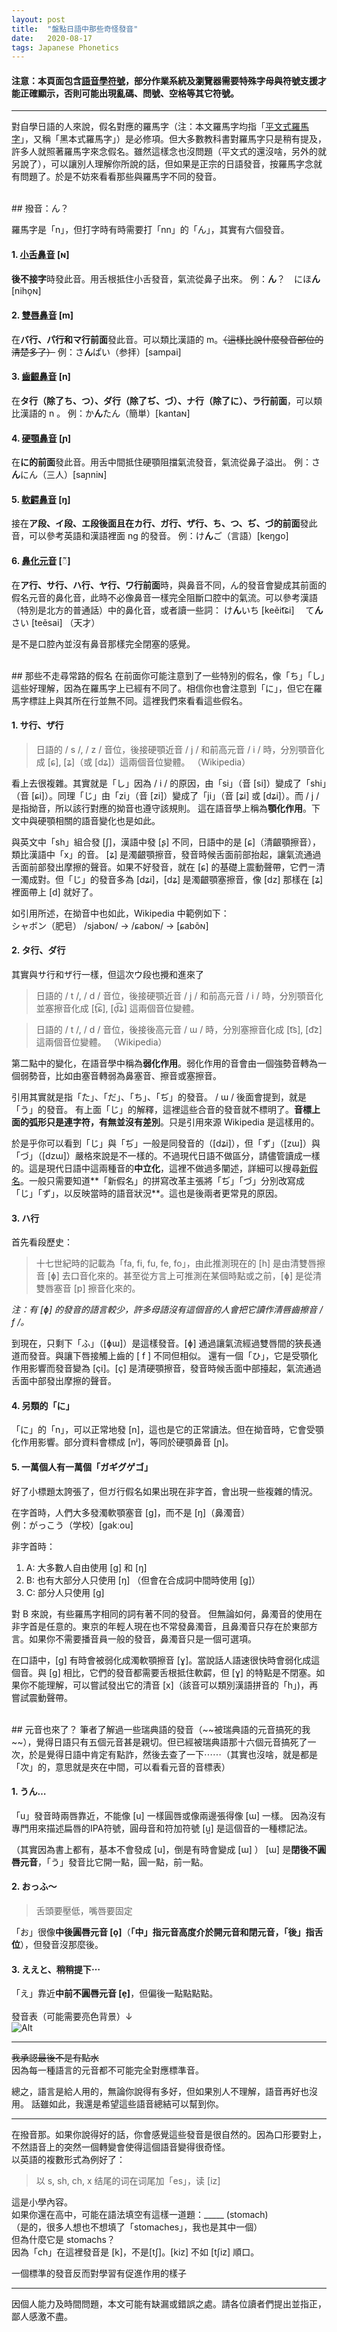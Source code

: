 ```yaml
---
layout: post
title:  "盤點日語中那些奇怪發音"
date:   2020-08-17
tags: Japanese Phonetics
---
```


#### **注意：本頁面包含[語音學符號](https://zh.wikipedia.org/wiki/國際音標)，部分作業系統及瀏覽器需要特殊字母與符號支援才能正確顯示，否則可能出現亂碼、問號、空格等其它符號。**

---

對自學日語的人來說，假名對應的羅馬字（注：本文羅馬字均指「[平文式羅馬字](https://zh.wikipedia.org/wiki/平文式罗马字)」，又稱「黑本式羅馬字」）是必修項。但大多數教科書對羅馬字只是稍有提及，許多人就照著羅馬字來念假名。雖然這樣念也沒問題（平文式的還沒啥，另外的就另說了），可以讓別人理解你所說的話，但如果是正宗的日語發音，按羅馬字念就有問題了。於是不妨來看看那些與羅馬字不同的發音。

<br>
## 撥音：ん？

羅馬字是「n」，但打字時有時需要打「nn」的「ん」，其實有六個發音。  

#### 1. [小舌鼻音](https://zh.wikipedia.org/wiki/小舌鼻音) [ɴ]
**後不接字**時發此音。用舌根抵住小舌發音，氣流從鼻子出來。
例：**ん**？　にほ**ん** [niho̞ɴ]

#### 2. [雙唇鼻音](https://zh.wikipedia.org/wiki/雙唇鼻音) [m]
在**バ行、パ行和マ行前面**發此音。可以類比漢語的 m。~~（這樣比說什麼發音部位的清楚多了）~~
例：さ**ん**ぱい（参拝）[sampai]

#### 3. [齒齦鼻音](https://zh.wikipedia.org/wiki/齒齦鼻音) [n]
在**タ行（除了ち、つ）、ダ行（除了ぢ、づ）、ナ行（除了に）、ラ行前面**，可以類比漢語的 n 。
例：か**ん**たん（簡単）[kantaɴ]

#### 4. [硬顎鼻音](https://zh.wikipedia.org/wiki/硬顎鼻音) [ɲ]
在**に的前面**發此音。用舌中間抵住硬顎阻擋氣流發音，氣流從鼻子溢出。
例：さ**ん**にん（三人）[saɲniɴ]

#### 5. [軟齶鼻音](https://zh.wikipedia.org/wiki/軟齶鼻音) [ŋ]
接在**ア段、イ段、エ段後面且在カ行、ガ行、ザ行、ち、つ、ぢ、づ的前面**發此音，可以參考英語和漢語裡面 ng 的發音。
例：け**ん**ご（言語）[keŋgo]

#### 6. [鼻化元音](https://zh.wikipedia.org/wiki/鼻音化) [◌̃]
在**ア行、サ行、ハ行、ヤ行、ワ行前面**時，與鼻音不同，ん的發音會變成其前面的假名元音的鼻化音，此時不必像鼻音一樣完全阻斷口腔中的氣流。可以參考漢語（特別是北方的普通話）中的鼻化音，或者讀一些詞：
け**ん**いち [keẽit͡ɕi] 　て**ん**さい [teẽsai] （天才）

是不是口腔內並沒有鼻音那樣完全閉塞的感覺。

<br>
## 那些不走尋常路的假名
在前面你可能注意到了一些特別的假名，像「ち」「し」這些好理解，因為在羅馬字上已經有不同了。相信你也會注意到「に」，但它在羅馬字標註上與其所在行並無不同。這裡我們來看看這些假名。

#### 1. サ行、ザ行
> 日語的 / s /,  / z / 音位，後接硬顎近音 / j / 和前高元音 / i / 時，分別顎音化成 [ɕ],  [ʑ]（或 [dʑ]）這兩個音位變體。 （Wikipedia）

看上去很複雜。其實就是「し」因為 / i / 的原因，由「si」（音 [si]）變成了「shi」（音 [ɕi]）。同理「じ」由「zi」（音 [zi]）變成了「ji」（音 [ʑi] 或 [dʑi]）。而 / j / 是指拗音，所以該行對應的拗音也遵守該規則。
這在語音學上稱為**顎化作用**。下文中與硬顎相關的語音變化也是如此。

與英文中「sh」組合發 [ʃ]，漢語中發 [ʂ] 不同，日語中的是 [ɕ]（清齦顎擦音），類比漢語中「x」的音。
[ʑ] 是濁齦顎擦音，發音時候舌面前部抬起，讓氣流通過舌面前部發出摩擦的聲音。如果不好發音，就在 [ɕ] 的基礎上震動聲帶，它們ㄧ清一濁成對。但「じ」的發音多為 [dʑi]，[dʑ] 是濁齦顎塞擦音，像 [dz] 那樣在 [ʑ] 裡面帶上 [d] 就好了。

如引用所述，在拗音中也如此，Wikipedia 中範例如下：  
シャボン（肥皂） /sjaboɴ/ → /ɕaboɴ/ → [ɕabõɴ] 

#### 2. タ行、ダ行
其實與サ行和ザ行一樣，但這次ウ段也攪和進來了

> 日語的 / t /, / d / 音位，後接硬顎近音 / j / 和前高元音 / i / 時，分別顎音化並塞擦音化成 [t̠͡ɕ], [d̠͡ʑ] 這兩個音位變體。

> 日語的 / t /, / d / 音位，後接後高元音 / ɯ / 時，分別塞擦音化成 [t͡s], [d͡z] 這兩個音位變體。 
> （Wikipedia）

第二點中的變化，在語音學中稱為**弱化作用**。弱化作用的音會由一個強勢音轉為一個弱勢音，比如由塞音轉弱為鼻塞音、擦音或塞擦音。

引用其實就是指「た」、「だ」、「ち」、「ぢ」的發音。 / ɯ / 後面會提到，就是「う」的發音。
有上面「じ」的解釋，這裡這些合音的發音就不標明了。**音標上面的弧形只是連字符，有無並沒有差別**。只是引用來源 Wikipedia 是這樣用的。

於是乎你可以看到「じ」與「ぢ」一般是同發音的（[dʑi]），但「ず」（[zɯ]）與「づ」（[dzɯ]）嚴格來說是不一樣的。不過現代日語不做區分，請儘管讀成一樣的。這是現代日語中這兩種音的**中立化**，這裡不做過多闡述，詳細可以搜尋[新假名](https://ja.wikipedia.org/wiki/現代仮名遣い)。一般只需要知道**「新假名」的拼寫改革主張將「ぢ」「づ」分別改寫成「じ」「ず」，以反映當時的語音狀況**。這也是後兩者更常見的原因。

#### 3. ハ行
首先看段歷史：
> 十七世紀時的記載為「fa, fi, fu, fe, fo」，由此推測現在的 [h] 是由清雙唇擦音 [ɸ] 去口音化來的。甚至從方言上可推測在某個時點或之前，[ɸ] 是從清雙唇塞音 [p] 擦音化來的。

*注：有 [ɸ] 的發音的語言較少，許多母語沒有這個音的人會把它讀作清唇齒擦音 / f /。*

到現在，只剩下「ふ」（[ɸɯ]）是這樣發音。[ɸ] 通過讓氣流經過雙唇間的狹長通道而發音。與讓下唇接觸上齒的 [ f ] 不同但相似。
還有一個「ひ」，它是受顎化作用影響而發音變為 [çi]。[ç] 是清硬顎擦音，發音時候舌面中部擡起，氣流通過舌面中部發出摩擦的聲音。

#### 4. 另類的「に」
「に」的「n」，可以正常地發 [n]，這也是它的正常讀法。但在拗音時，它會受顎化作用影響。部分資料會標成 [nʲ]，等同於硬顎鼻音 [ɲ]。

#### 5. 一萬個人有一萬個「ガギグゲゴ」
好了小標題太誇張了，但ガ行假名如果出現在非字首，會出現一些複雜的情況。

在字首時，人們大多發濁軟顎塞音 [g]，而不是 [ŋ]（鼻濁音）  
例：がっこう（学校）[gakːou]

非字首時：
1. A: 大多數人自由使用 [g] 和 [ŋ]  
2. B: 也有大部分人只使用 [ŋ] （但會在合成詞中間時使用 [g]）  
3. C: 部分人只使用 [g]  

對 B 來說，有些羅馬字相同的詞有著不同的發音。
但無論如何，鼻濁音的使用在非字首是任意的。東京的年輕人現在也不常發鼻濁音，且鼻濁音只存在於東部方言。如果你不需要播音員一般的發音，鼻濁音只是一個可選項。

在口語中，[g] 有時會被弱化成濁軟顎擦音 [ɣ]。當說話人語速很快時會弱化成這個音。與 [g] 相比，它們的發音都需要舌根抵住軟齶，但 [ɣ] 的特點是不閉塞。如果你不能理解，可以嘗試發出它的清音 [x]（該音可以類別漢語拼音的「h」)，再嘗試震動聲帶。

<br>
## 元音也來了？
筆者了解過一些瑞典語的發音（~~被瑞典語的元音搞死的我~~），覺得日語只有五個元音甚是親切。但已經被瑞典語那十六個元音搞死了一次，於是覺得日語中肯定有點詐，然後去查了一下⋯⋯（其實也沒啥，就是都是「次」的，意思就是夾在中間，可以看看元音的音標表）

#### 1. うん…
>
「u」發音時兩唇靠近，不能像 [u] 一樣圓唇或像兩邊張得像 [ɯ] 一樣。
因為沒有專門用來描述扁唇的IPA符號，圓母音和符加符號 [u͍] 是這個音的一種標記法。

（其實因為書上都有，基本不會發成 [u]，倒是有時會變成 [ɯ] ）
[ɯ] 是**閉後不圓唇元音**，「う」發音比它開一點，圓一點，前一點。

#### 2. おっふ〜
> 舌頭要壓低，嘴唇要固定

「お」很像**中後圓唇元音 [o̞]**（**「中」指元音高度介於開元音和閉元音，「後」指舌位**），但發音沒那麼後。

#### 3. ええと、稍稍提下⋯
「え」靠近**中前不圓唇元音 [e̞]**，但偏後一點點點點。  
<br>
發音表（可能需要亮色背景）↓  
![Alt](https://upload.wikimedia.org/wikipedia/commons/e/ed/Japanese_%28standard%29_vowels.svg)
<br>

---

~~我承認最後不是有點水~~  
因為每一種語言的元音都不可能完全對應標準音。

總之，語言是給人用的，無論你說得有多好，但如果別人不理解，語音再好也沒用。
話雖如此，我還是希望這些語音總結可以幫到你。

---

在撥音那。如果你說得好的話，你會感覺這些發音是很自然的。因為口形要對上，不然語音上的突然一個轉變會使得這個語音變得很奇怪。  
以英語的複數形式為例好了：  
>以 s, sh, ch, x 结尾的词在词尾加「es」，读 [iz]

這是小學內容。  
如果你還在高中，可能在語法填空有這樣一道題：_____ (stomach)  
（是的，很多人想也不想填了「stomaches」，我也是其中一個）  
但為什麼它是 stomachs？  
因為「ch」在這裡發音是 [k]，不是[tʃ]。[kiz] 不如 [tʃiz] 順口。

一個標準的發音反而對學習有促進作用的樣子

---

因個人能力及時間問題，本文可能有缺漏或錯誤之處。請各位讀者們提出並指正，鄙人感激不盡。
